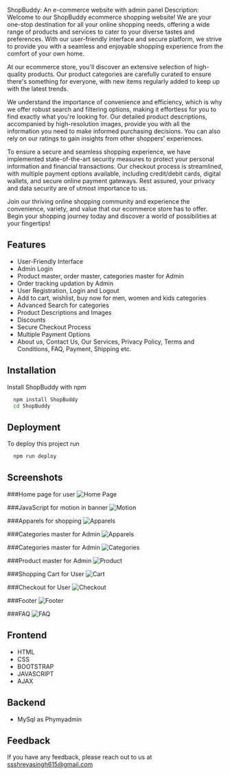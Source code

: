 
ShopBuddy: An e-commerce website with admin panel
Description:
Welcome to our ShopBuddy ecommerce shopping website! We are your one-stop destination for all your online shopping needs, offering a wide range of products and services to cater to your diverse tastes and preferences. With our user-friendly interface and secure platform, we strive to provide you with a seamless and enjoyable shopping experience from the comfort of your own home.

At our ecommerce store, you'll discover an extensive selection of high-quality products. Our product categories are carefully curated to ensure there's something for everyone, with new items regularly added to keep up with the latest trends.

We understand the importance of convenience and efficiency, which is why we offer robust search and filtering options, making it effortless for you to find exactly what you're looking for. Our detailed product descriptions, accompanied by high-resolution images, provide you with all the information you need to make informed purchasing decisions. You can also rely on our ratings to gain insights from other shoppers' experiences.

To ensure a secure and seamless shopping experience, we have implemented state-of-the-art security measures to protect your personal information and financial transactions. Our checkout process is streamlined, with multiple payment options available, including credit/debit cards, digital wallets, and secure online payment gateways. Rest assured, your privacy and data security are of utmost importance to us.

Join our thriving online shopping community and experience the convenience, variety, and value that our ecommerce store has to offer. Begin your shopping journey today and discover a world of possibilities at your fingertips!



## Features

- User-Friendly Interface
- Admin Login
- Product master, order master, categories master for  Admin
- Order tracking updation by Admin 
- User Registration, Login and Logout
- Add to cart, wishlist, buy now for men, women and    kids categories
- Advanced Search for categories
- Product Descriptions and Images
- Discounts
- Secure Checkout Process
- Multiple Payment Options
- About us, Contact Us, Our Services, Privacy Policy, Terms and Conditions, FAQ, Payment, Shipping etc.





## Installation

Install ShopBuddy with npm

```bash
  npm install ShopBuddy
  cd ShopBuddy
```
    
## Deployment

To deploy this project run

```bash
  npm run deploy
```


## Screenshots

###Home page for user
![Home Page](https://github.com/Shreya615/ShopBuddy/blob/master/screenshots/portfolio1.png)

###JavaScript for motion in banner
![Motion](https://github.com/Shreya615/ShopBuddy/blob/master/screenshots/Screenshot%20(80).png)

###Apparels for shopping
![Apparels](https://github.com/Shreya615/ShopBuddy/blob/master/screenshots/Screenshot%20(36).png?raw=true)

###Categories master for Admin
![Apparels](https://github.com/Shreya615/ShopBuddy/blob/master/screenshots/Screenshot%20(31).png?raw=true)

###Categories master for Admin
![Categories](https://github.com/Shreya615/ShopBuddy/blob/master/screenshots/Screenshot%20(31).png?raw=true)

###Product master for Admin
![Product](https://github.com/Shreya615/ShopBuddy/blob/master/screenshots/Screenshot%20(32).png?raw=true)

###Shopping Cart for User
![Cart](https://github.com/Shreya615/ShopBuddy/blob/master/screenshots/Screenshot%20(33).png?raw=true)

###Checkout for User
![Checkout](https://github.com/Shreya615/ShopBuddy/blob/master/screenshots/Screenshot%20(34).png?raw=true)

###Footer
![Footer](https://github.com/Shreya615/ShopBuddy/blob/master/screenshots/Screenshot%20(35).png?raw=true)

###FAQ
![FAQ](https://github.com/Shreya615/ShopBuddy/blob/master/screenshots/Screenshot%20(37).png?raw=true)



## Frontend


- HTML
- CSS
- BOOTSTRAP
- JAVASCRIPT
- AJAX


## Backend

- MySql as Phymyadmin

## Feedback

If you have any feedback, please reach out to us at 
ssshreyasingh615@gmail.com


